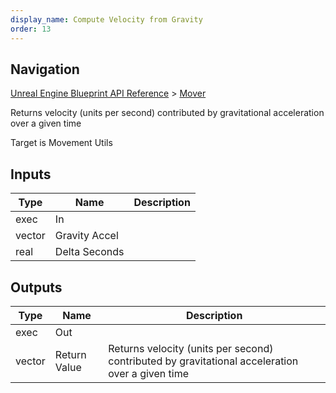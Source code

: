 ```yaml
---
display_name: Compute Velocity from Gravity
order: 13
---
```

## Navigation

[Unreal Engine Blueprint API Reference](https://dev.epicgames.com/documentation/en-us/unreal-engine/BlueprintAPI) > [Mover](https://dev.epicgames.com/documentation/en-us/unreal-engine/BlueprintAPI/Mover)

Returns velocity (units per second) contributed by gravitational acceleration over a given time

Target is Movement Utils

## Inputs

| Type | Name | Description |
| --- | --- | --- |
| exec | In |  |
| vector | Gravity Accel |  |
| real | Delta Seconds |  |

## Outputs

| Type | Name | Description |
| --- | --- | --- |
| exec | Out |  |
| vector | Return Value | Returns velocity (units per second) contributed by gravitational acceleration over a given time |
